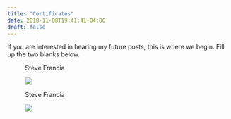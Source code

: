 ```yaml
---
title: "Certificates"
date: 2018-11-08T19:41:41+04:00
draft: false
---
```



If you are interested in hearing my future posts, this is where we begin. Fill up the two blanks below.

<figure>
     <figcaption>
        <p>Steve Francia</p>
    </figcaption>
    <img src="/images/ga.jpg"  />
</figure>

<figure>
    <figcaption>
        <p>Steve Francia</p>
    </figcaption>    
    <img src="/images/gh.png"  />
</figure>
